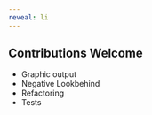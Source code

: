 ```yaml
---
reveal: li
---
```

## Contributions Welcome

- Graphic output
- Negative Lookbehind
- Refactoring
- Tests

